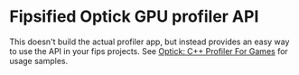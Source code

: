 # Fipsified Optick GPU profiler API

This doesn't build the actual profiler app, but instead provides an easy way to use the API in your fips projects. See [Optick: C++ Profiler For Games](https://github.com/bombomby/optick) for usage samples.